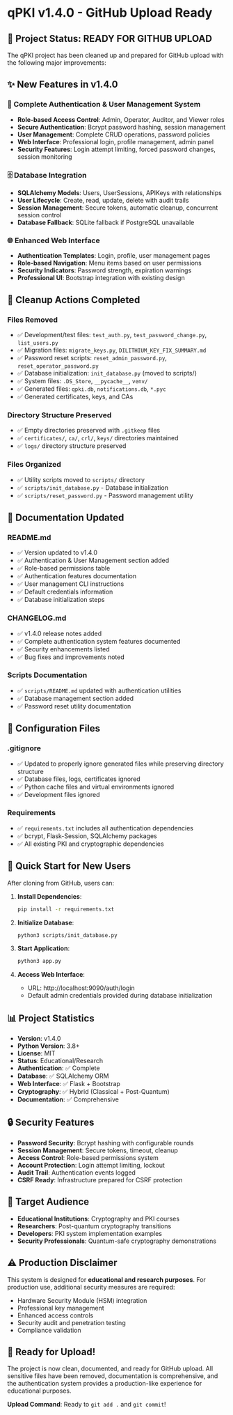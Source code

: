 # qPKI v1.4.0 - GitHub Upload Ready

## 🎉 Project Status: READY FOR GITHUB UPLOAD

The qPKI project has been cleaned up and prepared for GitHub upload with the following major improvements:

## ✨ New Features in v1.4.0

### 🔐 Complete Authentication & User Management System
- **Role-based Access Control**: Admin, Operator, Auditor, and Viewer roles
- **Secure Authentication**: Bcrypt password hashing, session management
- **User Management**: Complete CRUD operations, password policies
- **Web Interface**: Professional login, profile management, admin panel
- **Security Features**: Login attempt limiting, forced password changes, session monitoring

### 🗄️ Database Integration
- **SQLAlchemy Models**: Users, UserSessions, APIKeys with relationships
- **User Lifecycle**: Create, read, update, delete with audit trails
- **Session Management**: Secure tokens, automatic cleanup, concurrent session control
- **Database Fallback**: SQLite fallback if PostgreSQL unavailable

### 🌐 Enhanced Web Interface
- **Authentication Templates**: Login, profile, user management pages
- **Role-based Navigation**: Menu items based on user permissions
- **Security Indicators**: Password strength, expiration warnings
- **Professional UI**: Bootstrap integration with existing design

## 🧹 Cleanup Actions Completed

### Files Removed
- ✅ Development/test files: `test_auth.py`, `test_password_change.py`, `list_users.py`
- ✅ Migration files: `migrate_keys.py`, `DILITHIUM_KEY_FIX_SUMMARY.md`
- ✅ Password reset scripts: `reset_admin_password.py`, `reset_operator_password.py`
- ✅ Database initialization: `init_database.py` (moved to scripts/)
- ✅ System files: `.DS_Store`, `__pycache__`, `venv/`
- ✅ Generated files: `qpki.db`, `notifications.db`, `*.pyc`
- ✅ Generated certificates, keys, and CAs

### Directory Structure Preserved
- ✅ Empty directories preserved with `.gitkeep` files
- ✅ `certificates/`, `ca/`, `crl/`, `keys/` directories maintained
- ✅ `logs/` directory structure preserved

### Files Organized
- ✅ Utility scripts moved to `scripts/` directory
- ✅ `scripts/init_database.py` - Database initialization
- ✅ `scripts/reset_password.py` - Password management utility

## 📝 Documentation Updated

### README.md
- ✅ Version updated to v1.4.0
- ✅ Authentication & User Management section added
- ✅ Role-based permissions table
- ✅ Authentication features documentation
- ✅ User management CLI instructions
- ✅ Default credentials information
- ✅ Database initialization steps

### CHANGELOG.md
- ✅ v1.4.0 release notes added
- ✅ Complete authentication system features documented
- ✅ Security enhancements listed
- ✅ Bug fixes and improvements noted

### Scripts Documentation
- ✅ `scripts/README.md` updated with authentication utilities
- ✅ Database management section added
- ✅ Password reset utility documentation

## 🔧 Configuration Files

### .gitignore
- ✅ Updated to properly ignore generated files while preserving directory structure
- ✅ Database files, logs, certificates ignored
- ✅ Python cache files and virtual environments ignored
- ✅ Development files ignored

### Requirements
- ✅ `requirements.txt` includes all authentication dependencies
- ✅ bcrypt, Flask-Session, SQLAlchemy packages
- ✅ All existing PKI and cryptographic dependencies

## 🚀 Quick Start for New Users

After cloning from GitHub, users can:

1. **Install Dependencies**:
   ```bash
   pip install -r requirements.txt
   ```

2. **Initialize Database**:
   ```bash
   python3 scripts/init_database.py
   ```

3. **Start Application**:
   ```bash
   python3 app.py
   ```

4. **Access Web Interface**:
   - URL: http://localhost:9090/auth/login
   - Default admin credentials provided during database initialization

## 📊 Project Statistics

- **Version**: v1.4.0
- **Python Version**: 3.8+
- **License**: MIT
- **Status**: Educational/Research
- **Authentication**: ✅ Complete
- **Database**: ✅ SQLAlchemy ORM
- **Web Interface**: ✅ Flask + Bootstrap
- **Cryptography**: ✅ Hybrid (Classical + Post-Quantum)
- **Documentation**: ✅ Comprehensive

## 🔒 Security Features

- **Password Security**: Bcrypt hashing with configurable rounds
- **Session Management**: Secure tokens, timeout, cleanup
- **Access Control**: Role-based permissions system
- **Account Protection**: Login attempt limiting, lockout
- **Audit Trail**: Authentication events logged
- **CSRF Ready**: Infrastructure prepared for CSRF protection

## 🎯 Target Audience

- **Educational Institutions**: Cryptography and PKI courses
- **Researchers**: Post-quantum cryptography transitions
- **Developers**: PKI system implementation examples
- **Security Professionals**: Quantum-safe cryptography demonstrations

## ⚠️ Production Disclaimer

This system is designed for **educational and research purposes**. For production use, additional security measures are required:

- Hardware Security Module (HSM) integration
- Professional key management
- Enhanced access controls
- Security audit and penetration testing
- Compliance validation

## 🎉 Ready for Upload!

The project is now clean, documented, and ready for GitHub upload. All sensitive files have been removed, documentation is comprehensive, and the authentication system provides a production-like experience for educational purposes.

**Upload Command**: Ready to `git add .` and `git commit`!
